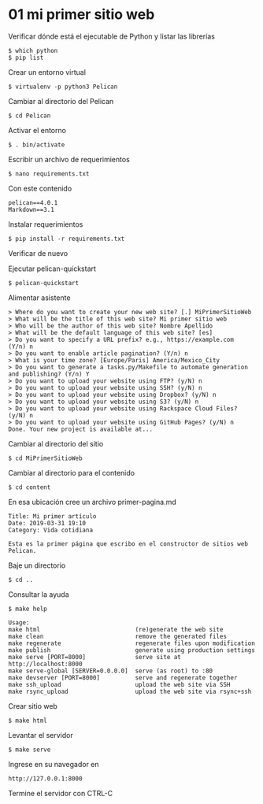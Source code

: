 
# 01 mi primer sitio web

Verificar dónde está el ejecutable de Python y listar las librerías

    $ which python
    $ pip list

Crear un entorno virtual

    $ virtualenv -p python3 Pelican

Cambiar al directorio del Pelican

    $ cd Pelican

Activar el entorno

    $ . bin/activate

Escribir un archivo de requerimientos

    $ nano requirements.txt

Con este contenido

    pelican==4.0.1
    Markdown==3.1

Instalar requerimientos

    $ pip install -r requirements.txt

Verificar de nuevo

Ejecutar pelican-quickstart

    $ pelican-quickstart

Alimentar asistente

    > Where do you want to create your new web site? [.] MiPrimerSitioWeb
    > What will be the title of this web site? Mi primer sitio web
    > Who will be the author of this web site? Nombre Apellido
    > What will be the default language of this web site? [es]
    > Do you want to specify a URL prefix? e.g., https://example.com   (Y/n) n
    > Do you want to enable article pagination? (Y/n) n
    > What is your time zone? [Europe/Paris] America/Mexico_City
    > Do you want to generate a tasks.py/Makefile to automate generation and publishing? (Y/n) Y
    > Do you want to upload your website using FTP? (y/N) n
    > Do you want to upload your website using SSH? (y/N) n
    > Do you want to upload your website using Dropbox? (y/N) n
    > Do you want to upload your website using S3? (y/N) n
    > Do you want to upload your website using Rackspace Cloud Files? (y/N) n
    > Do you want to upload your website using GitHub Pages? (y/N) n
    Done. Your new project is available at...

Cambiar al directorio del sitio

    $ cd MiPrimerSitioWeb

Cambiar al directorio para el contenido

    $ cd content

En esa ubicación cree un archivo primer-pagina.md

    Title: Mi primer artículo
    Date: 2019-03-31 19:10
    Category: Vida cotidiana

    Esta es la primer página que escribo en el constructor de sitios web Pelican.

Baje un directorio

    $ cd ..

Consultar la ayuda

    $ make help

    Usage:
    make html                           (re)generate the web site
    make clean                          remove the generated files
    make regenerate                     regenerate files upon modification
    make publish                        generate using production settings
    make serve [PORT=8000]              serve site at http://localhost:8000
    make serve-global [SERVER=0.0.0.0]  serve (as root) to :80
    make devserver [PORT=8000]          serve and regenerate together
    make ssh_upload                     upload the web site via SSH
    make rsync_upload                   upload the web site via rsync+ssh

Crear sitio web

    $ make html

Levantar el servidor

    $ make serve

Ingrese en su navegador en

    http://127.0.0.1:8000

Termine el servidor con CTRL-C
